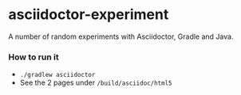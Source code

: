 # asciidoctor-experiment

A number of random experiments with Asciidoctor, Gradle and Java.

### How to run it

* `./gradlew asciidoctor`
* See the 2 pages under `/build/asciidoc/html5`
